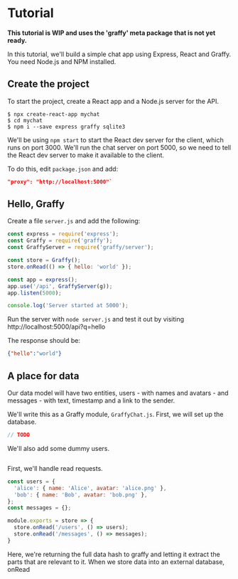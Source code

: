 # Tutorial

**This tutorial is WIP and uses the 'graffy' meta package that is not yet ready.**

In this tutorial, we'll build a simple chat app using Express, React and Graffy. You need Node.js and NPM installed.

## Create the project

To start the project, create a React app and a Node.js server for the API.

```
$ npx create-react-app mychat
$ cd mychat
$ npm i --save express graffy sqlite3
```

We'll be using `npm start` to start the React dev server for the client, which runs on port 3000. We'll run the chat server on port 5000, so we need to tell the React dev server to make it available to the client.

To do this, edit `package.json` and add:
```json
"proxy": "http://localhost:5000"`
```

## Hello, Graffy

Create a file `server.js` and add the following:

```js
const express = require('express');
const Graffy = require('graffy');
const GraffyServer = require('graffy/server');

const store = Graffy();
store.onRead(() => { hello: 'world' });

const app = express();
app.use('/api', GraffyServer(g));
app.listen(5000);

console.log('Server started at 5000');
```

Run the server with `node server.js` and test it out by visiting http://localhost:5000/api?q=hello

The response should be:
```json
{"hello":"world"}
```

## A place for data

Our data model will have two entities, users - with names and avatars - and messages - with text, timestamp and a link to the sender.

We'll write this as a Graffy module, `GraffyChat.js`. First, we will set up the database.

```js
// TODO
```

We'll also add some dummy users.

```js
```


First, we'll handle read requests.

```js
const users = {
  'alice': { name: 'Alice', avatar: 'alice.png' },
  'bob': { name: 'Bob', avatar: 'bob.png' },
};
const messages = {};

module.exports = store => {
  store.onRead('/users', () => users);
  store.onRead('/messages', () => messages);
}
```

Here, we're returning the full data hash to graffy and letting it extract the parts that are relevant to it. When we store data into an external database, onRead
